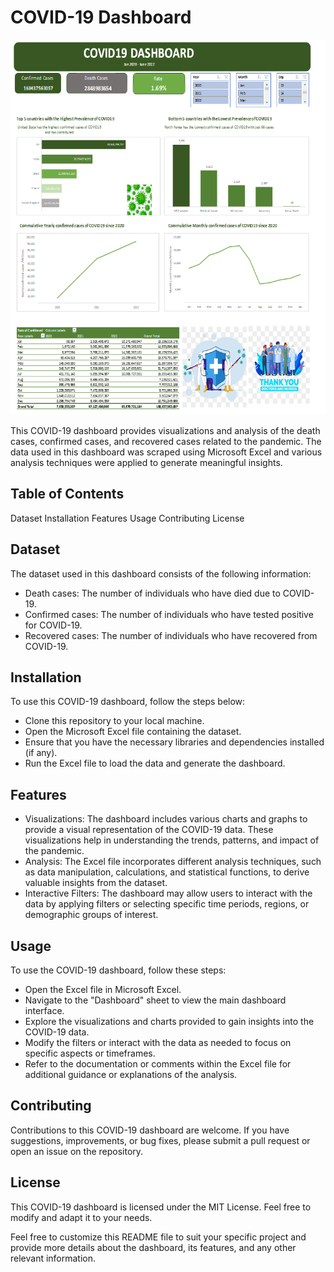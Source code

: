 
# COVID-19 Dashboard
<p align="center">
  <img src="https://github.com/nguneonard/Microsoft_excel_projects/blob/main/COVID_19/covid.png"  title="hover text", width="1000" height="600">
</p>

This COVID-19 dashboard provides visualizations and analysis of the death cases, confirmed cases, and recovered cases related to the pandemic. The data used in this dashboard was scraped using Microsoft Excel and various analysis techniques were applied to generate meaningful insights.

## Table of Contents
Dataset
Installation
Features
Usage
Contributing
License

## Dataset
The dataset used in this dashboard consists of the following information:

- Death cases: The number of individuals who have died due to COVID-19.
- Confirmed cases: The number of individuals who have tested positive for COVID-19.
- Recovered cases: The number of individuals who have recovered from COVID-19.

## Installation
To use this COVID-19 dashboard, follow the steps below:

- Clone this repository to your local machine.
- Open the Microsoft Excel file containing the dataset.
- Ensure that you have the necessary libraries and dependencies installed (if any).
- Run the Excel file to load the data and generate the dashboard.

## Features
- Visualizations: The dashboard includes various charts and graphs to provide a visual representation of the COVID-19 data. These visualizations help in understanding the trends, patterns, and impact of the pandemic.
- Analysis: The Excel file incorporates different analysis techniques, such as data manipulation, calculations, and statistical functions, to derive valuable insights from the dataset.
- Interactive Filters: The dashboard may allow users to interact with the data by applying filters or selecting specific time periods, regions, or demographic groups of interest.

## Usage
To use the COVID-19 dashboard, follow these steps:

- Open the Excel file in Microsoft Excel.
- Navigate to the "Dashboard" sheet to view the main dashboard interface.
- Explore the visualizations and charts provided to gain insights into the COVID-19 data.
- Modify the filters or interact with the data as needed to focus on specific aspects or timeframes.
- Refer to the documentation or comments within the Excel file for additional guidance or explanations of the analysis.

## Contributing
Contributions to this COVID-19 dashboard are welcome. If you have suggestions, improvements, or bug fixes, please submit a pull request or open an issue on the repository.

## License
This COVID-19 dashboard is licensed under the MIT License. Feel free to modify and adapt it to your needs.

Feel free to customize this README file to suit your specific project and provide more details about the dashboard, its features, and any other relevant information.
